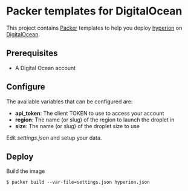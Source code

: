 # Packer templates for DigitalOcean

This project contains [Packer][] templates to help you deploy [hyperion][] on [DigitalOcean][].

## Prerequisites

* A Digital Ocean account

## Configure

The available variables that can be configured are:

* **api_token**: The client TOKEN to use to access your account
* **region**: The name (or slug) of the region to launch the droplet in
* **size**: The name (or slug) of the droplet size to use

Edit *settings.json* and setup your data.

## Deploy

Build the image

    $ packer build --var-file=settings.json hyperion.json



[Packer]: https://www.packer.io/
[DigitalOcean]: https://www.digitalocean.com/

[hyperion]: http://github.com/portefaix/hyperion-origin
